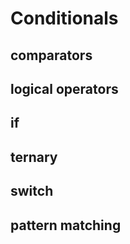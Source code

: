 # Conditionals

## comparators

## logical operators

## if

## ternary

## switch

## pattern matching
